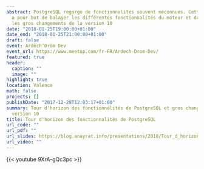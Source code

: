 ```yaml
---
abstract: PostgreSQL regorge de fonctionnalités souvent méconnues. Cette conférence
  a pour but de balayer les différentes fonctionnalités du moteur et de présenter
  les gros changements de la version 10
date: "2018-01-25T19:00:00+01:00"
date_end: "2018-01-25T21:00:00+01:00"
draft: false
event: Ardèch’Drôm Dev
event_url: https://www.meetup.com/fr-FR/Ardech-Drom-Dev/
featured: true
header:
  caption: ""
  image: ""
highlight: true
location: Valence
math: false
projects: []
publishDate: "2017-12-28T12:03:17+01:00"
summary: Tour d'horizon des fonctionnalités de PostgreSQL et gros changements de la
  version 10
title: Tour d'horizon des fonctionnalités de PostgreSQL
url_code: ""
url_pdf: ""
url_slides: https://blog.anayrat.info/presentations/2018/Tour_d_horizon_des_fonctionnalit%C3%A9s_de_PostgreSQL.pdf
url_video: ""
---
```



{{< youtube 9XrA-gQc3pc >}}
